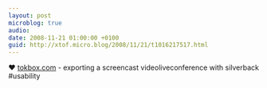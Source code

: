 ```yaml
---
layout: post
microblog: true
audio: 
date: 2008-11-21 01:00:00 +0100
guid: http://xtof.micro.blog/2008/11/21/t1016217517.html
---
```

♥ [tokbox.com](http://tokbox.com) - exporting a screencast videoliveconference with silverback #usability
